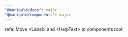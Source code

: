 ```yaml
---
"@marigold/docs": major
"@marigold/components": major
---
```


refa: Move &lt;Label&gt; and &lt;HelpText&gt; to components root
